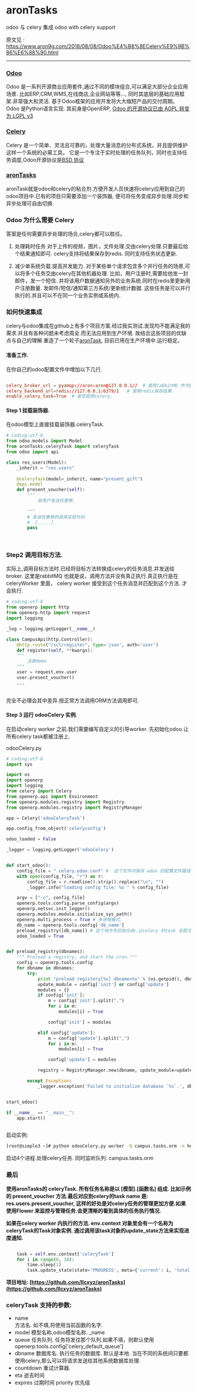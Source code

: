 # aronTasks
odoo 与 celery 集成  odoo with celery support

原文见 : https://www.aron9g.com/2018/08/08/Odoo%E4%B8%8ECelery%E9%9B%86%E6%88%90.html

---
### [Odoo](https://www.odoo.com/zh_CN/)
Odoo 是一系列开源商业应用套件,通过不同的模块组合,可以满足大部分企业应用场景.
    比如ERP,CRM,WMS,在线商店,企业网站等等..., 同时其底层的基础应用框架.非常强大和灵活.
    基于Odoo框架的应用开发将大大缩短产品的交付周期。
    Odoo 是Python语言实现. 其前身是OpenERP, [Odoo 的开源协议已由 AGPL 转变为 LGPL v3](https://www.odoo.com/zh_CN/blog/odoo-news-5/post/adapting-our-open-source-license-245)

### [Celery](http://www.celeryproject.org/)
Celery 是一个简单、灵活且可靠的，处理大量消息的分布式系统，并且提供维护这样一个系统的必需工具。
它是一个专注于实时处理的任务队列，同时也支持任务调度,Odoo开源协议是[BSD 协议](http://www.opensource.org/licenses/BSD-3-Clause)

### [aronTasks](https://github.com/llcxyz/aronTasks)
aronTask就是odoo和celery的粘合剂.方便开发人员快速将celery应用到自己的odoo项目中.已有的项目只需要添加一个装饰器,
便可将任务变成异步处理.同步和异步处理可自由切换.

### Odoo 为什么需要 Celery
答案是任何需要异步处理的场合,celery都可以胜任。
1. 处理耗时任务
        对于上传的视频，图片，文件处理.交由celery处理.只要最后给个结果通知即可.
        celery支持将结果保存到redis. 同时支持任务状态更新.
        
3. 减少单系统负载.提高并发能力.
        对于某些单个请求包含多个并行任务的场景,可以将多个任务交由celery在其他机器处理.
        比如，用户注册时,需要给他发一封邮件，发一个短信. 并将该用户数据通知另外的业务系统.同时在redis里更新用户注册数量.
        发邮件/短信/通知第三方系统/更新统计数据. 这些任务是可以并行执行的.并且可以不在同一个业务实例或系统内.
        
### 如何快速集成
celery与odoo集成在github上有多个项目方案.经过我实测试.发现均不能满足我的需求.并且有各种问题未考虑周全.而无法应用到生产环境.
故结合这些项目的优缺点与自己的理解.重造了一个轮子[aronTask](), 目前已用在生产环境中.运行稳定。

#### 准备工作.
在你自己的odoo配置文件中增加以下几行.
```conf

celery_broker_url = pyamqp://aron:aron@127.0.0.1//  # 使用rabbitMQ 作为broker
celery_backend_url=redis://127.0.0.1:6379/1   # 使用redis保存结果.
enable_celery_task=True  # 是否启用celery.

```
####   Step 1 挂载装饰器.
在odoo模型上直接挂载装饰器.celeryTask.

```python
# coding:utf-8
from odoo.models import Model
from aronTasks.celeryTask import celeryTask
from odoo import api

class res_users(Model):
    _inherit = "res.users"
    
    @celeryTask(model=_inherit, name="present_gift")
    @api.model
    def present_voucher(self):
        """
            给用户发送优惠券.
            
        """
        # 发送优惠券的具体实现代码
        #  [.....]
        pass
        
    
```
###  Step2 调用目标方法.
实际上,调用目标方法时.已经将目标方法转换成celery的任务消息.并发送给broker. 这里是rabbitMQ
也就是说，调用方法并没有真正执行.真正执行是在celeryWorker 里面，
celery worker 接受到这个任务消息并匹配到这个方法. 才会执行.


```python
# coding:utf-8
from openerp import http
from openerp.http import request
import logging

_log = logging.getLogger(__name__)

class CampusApi(http.Controller):
    @http.route("/scl/register", type='json', auth='user')
    def register(self, **kwargs):
    """
        注册demo 
    """
    user = request.env.user
    user.present_voucher()
    ...
    
```


完全不必理会其中差异.按正常方法调用ORM方法调用即可.


####   Step 3 运行 odooCelery 实例.
在启动celery worker 之前.我们需要编写自定义的引导worker. 先初始化odoo.让所有celery task都被注册上.

odooCelery.py
```python
# coding:utf-8
import sys

import os
import openerp
import logging
from celery import Celery
from openerp.api import Environment
from openerp.modules.registry import Registry
from openerp.modules.registry import RegistryManager

app = Celery('odooCeleryTask')

app.config_from_object('celeryconfig')

odoo_loaded = False

_logger = logging.getLogger('odooCelery')


def start_odoo():
    config_file = ".celery.odoo.conf" #  这个文件内保存 odoo 的配置文件路径.以便根据此配置文件启动odoo服务.
    with open(config_file, "r") as r:
        config_file = r.readline().strip().replace("\n", "")
        _logger.info("loading config file: %s " % config_file)

    argv = ["-c", config_file]
    openerp.tools.config.parse_config(argv)
    openerp.netsvc.init_logger()
    openerp.modules.module.initialize_sys_path()
    openerp.multi_process = True # 多进程模式.
    db_name = openerp.tools.config['db_name']
    preload_registry([db_name]) # 这个地方先初始化db.让celery 的task 全部注册上去.
    odoo_loaded = True


def preload_registry(dbnames):
    """ Preload a registry, and start the cron."""
    config = openerp.tools.config
    for dbname in dbnames:
        try:
            print "preload registery[%s] dbname=%s" % (os.getpid(), dbname)
            update_module = config['init'] or config['update']
            modules = {}
            if config['init']:
                m = config['init'].split(",")
                for i in m:
                    modules[i] = True

                config['init'] = modules

            elif config['update']:
                m = config['update'].split(",")
                for i in m:
                    modules[i] = True

                config['update'] = modules

            registry = RegistryManager.new(dbname, update_module=update_module)

        except Exception:
            _logger.exception('Failed to initialize database `%s`.', dbname)


start_odoo()

if __name__ == "__main__":
    app.start()



```
启动实例:
```bash
[root@simple3 ~]# python odooCelery.py worker -Q campus.tasks.orm -n host1 --loglevel=DEBUG --concurrency=4
```

启动4个进程.处理celery任务. 同时监听队列: campus.tasks.orm
### 最后
**使用aronTasks的 celeryTask. 所有任务名称是以 [模型].[函数名] 组成.
比如示例的 present_voucher 方法.最后对应到celery的task name 是: res.users.present_voucher,
这样的好处是对celery任务的管理更加方便.如果使用Flower 来监控与管理任务.会更清晰的看到具体的任务执行情况.**


**如果在celery worker 内执行的方法. env.context 对象里会有一个名称为celeryTask的Task对象实例.
通过调用该task对象的update_state方法来实现进度通知.**

```python

    task = self.env.context['celeryTask'] 
    for i in range(0, 10):
        time.sleep(1)
        task.update_state(state='PROGRESS', meta={'current': i, 'total': 10, 'status': "OK[%s]" % i})

```

**项目地址: [https://github.com/llcxyz/aronTasks](https://github.com/llcxyz/aronTasks)**

### celeryTask 支持的参数:
* name      
        方法名. 如不填,将使用当前函数的名字.
* model
        模型名称,odoo模型名称. _name
* queue
        任务队列. 任务将发往那个队列.如果不填，则默认使用 openerp.tools.config['celery_default_queue']
* dbname
        数据库名. 执行任务的数据库. 默认是本地. 当在不同的系统间只要都使用celery,那么可以将请求发送给其他系统数据库处理.
* countdown
        重试计算器.
* eta 
        逝去时间 
* expires
        过期时间
priority
        优先级




    



